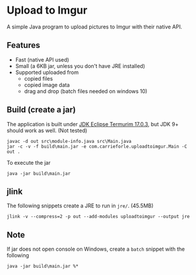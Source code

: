 # Upload to Imgur

A simple Java program to upload pictures to Imgur with their native API.

## Features

- Fast (native API used)
- Small (a 6KB jar, unless you don't have JRE installed)
- Supported uploaded from
    - copied files
    - copied image data
    - drag and drop (batch files needed on windows 10)

## Build (create a jar)

The application is built under [JDK Eclipse Termurim 17.0.3](https://adoptium.net/temurin/releases), but JDK 9+ should work as well. (Not tested)

    javac -d out src\module-info.java src\Main.java
    jar -c -v -f build\main.jar -e com.carrieforle.uploadtoimgur.Main -C out .

To execute the jar

    java -jar build\main.jar
    
## jlink

The following snippets create a JRE to run in `jre/`. (45.5MB)

    jlink -v --compress=2 -p out --add-modules uploadtoimgur --output jre

## Note

If jar does not open console on Windows, create a `batch` snippet with the following

    java -jar build\main.jar %*
